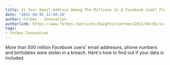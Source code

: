 ```yaml
---
title: Is Your Email Address Among The Millions In A Facebook Leak? Find Out Here.
date: "2021-04-05 12:48:16"
author: Forbes - Innovation
authorlink: https://www.forbes.com/sites/dwightsilverman/2021/04/05/is-your-email-address-among-the-533-million-in-a-facebook-breach-find-out-here/
tags:
- Forbes-Innovation
---
```

More than 500 million Facebook users' email addresses, phone numbers and birthdates were stolen in a breach. Here's how to find out if your data is included.
